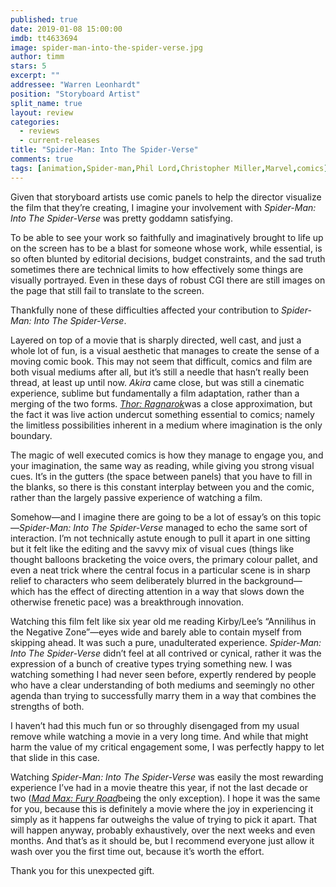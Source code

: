 ```yaml
---
published: true
date: 2019-01-08 15:00:00
imdb: tt4633694
image: spider-man-into-the-spider-verse.jpg
author: timm
stars: 5
excerpt: ""
addressee: "Warren Leonhardt"
position: "Storyboard Artist"
split_name: true
layout: review
categories: 
  - reviews
  - current-releases
title: "Spider-Man: Into The Spider-Verse"
comments: true
tags: [animation,Spider-man,Phil Lord,Christopher Miller,Marvel,comics]
---
```

Given that storyboard artists use comic panels to help the director visualize the film that they’re creating, I imagine your involvement with _Spider-Man: Into The Spider-Verse_ was pretty goddamn satisfying.

To be able to see your work so faithfully and imaginatively brought to life up on the screen has to be a blast for someone whose work, while essential, is so often blunted by editorial decisions, budget constraints, and the sad truth sometimes there are technical limits to how effectively some things are visually portrayed. Even in these days of robust CGI there are still images on the page that still fail to translate to the screen.

Thankfully none of these difficulties affected your contribution to _Spider-Man: Into The Spider-Verse_.

Layered on top of a movie that is sharply directed, well cast, and just a whole lot of fun, is a visual aesthetic that manages to create the sense of a moving comic book. This may not seem that difficult, comics and film are both visual mediums after all, but it’s still a needle that hasn’t really been thread, at least up until now. _Akira_ came close, but was still a cinematic experience, sublime but fundamentally a film adaptation, rather than a merging of the two forms. [_Thor: Ragnarok_](http://www.dearcastandcrew.com/content/2017/11/13/thor-ragnarok.html)was a close approximation, but the fact it was live action undercut something essential to comics; namely the limitless possibilities inherent in a medium where imagination is the only boundary.

The magic of well executed comics is how they manage to engage you, and your imagination, the same way as reading, while giving you strong visual cues. It’s in the gutters (the space between panels) that you have to fill in the blanks, so there is this constant interplay between you and the comic, rather than the largely passive experience of watching a film.

Somehow—and I imagine there are going to be a lot of essay’s on this topic—_Spider-Man: Into The Spider-Verse_ managed to echo the same sort of interaction. I’m not technically astute enough to pull it apart in one sitting but it felt like the editing and the savvy mix of visual cues (things like thought balloons bracketing the voice overs, the primary colour pallet, and even a neat trick where the central focus in a particular scene is in sharp relief to characters who seem deliberately blurred in the background—which has the effect of directing attention in a way that slows down the otherwise frenetic pace) was a breakthrough innovation.

Watching this film felt like six year old me reading Kirby/Lee’s “Annilihus in the Negative Zone”—eyes wide and barely able to contain myself from skipping ahead. It was such a pure, unadulterated experience. _Spider-Man: Into The Spider-Verse_ didn’t feel at all contrived or cynical, rather it was the expression of a bunch of creative types trying something new. I was watching something I had never seen before, expertly rendered by people who have a clear understanding of both mediums and seemingly no other agenda than trying to successfully marry them in a way that combines the strengths of both.

I haven’t had this much fun or so throughly disengaged from my usual remove while watching a movie in a very long time. And while that might harm the value of my critical engagement some, I was perfectly happy to let that slide in this case.

Watching _Spider-Man: Into The Spider-Verse_ was easily the most rewarding experience I’ve had in a movie theatre this year, if not the last decade or two ([_Mad Max: Fury Road_](http://www.dearcastandcrew.com/content/2016/1/13/mad-max-fury-road-is-unapologetically-the-best-film-of-2015.html)being the only exception). I hope it was the same for you, because this is definitely a movie where the joy in experiencing it simply as it happens far outweighs the value of trying to pick it apart. That will happen anyway, probably exhaustively, over the next weeks and even months. And that’s as it should be, but I recommend everyone just allow it wash over you the first time out, because it’s worth the effort.

Thank you for this unexpected gift.